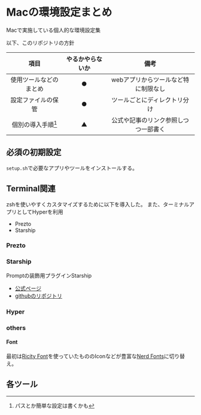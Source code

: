 # Macの環境設定まとめ

Macで実施している個人的な環境設定集

以下、このリポジトリの方針

| 項目 | やるかやらないか | 備考 |
|:-:|:-:|:-:|
|使用ツールなどのまとめ| ● | webアプリからツールなど特に制限なし |
|設定ファイルの保管| ● | ツールごとにディレクトリ分け |
| 個別の導入手順[^anchor] | ▲ | 公式や記事のリンク参照しつつ一部書く |

[^anchor]: パスとか簡単な設定は書くかも

## 必須の初期設定

`setup.sh`で必要なアプリやツールをインストールする。

## Terminal関連

zshを使いやすくカスタマイズするために以下を導入した。
また、ターミナルアプリとしてHyperを利用

- Prezto
- Starship

### Prezto

### Starship

Promptの装飾用プラグインStarship

- [公式ページ](https://starship.rs/)
- [githubのリポジトリ](https://github.com/starship/starship)

### Hyper

### others

#### Font

最初は[Ricity Font](https://rictyfonts.github.io/)を使っていたもののIconなどが豊富な[Nerd Fonts](https://github.com/ryanoasis/nerd-fonts#font-installation)に切り替え。

## 各ツール
